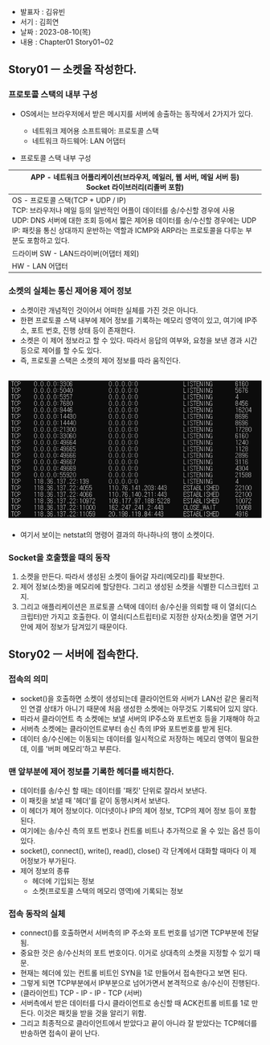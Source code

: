 - 발표자 : 김유빈
- 서기 : 김희연
- 날짜 : 2023-08-10(목)
- 내용 : Chapter01 Story01~02

## Story01 ㅡ 소켓을 작성한다.

### 프로토콜 스택의 내부 구성

- OS에서는 브라우저에서 받은 메시지를 서버에 송출하는 동작에서 2가지가 있다.

  - 네트워크 제어용 소프트웨어: 프로토콜 스택
  - 네트워크 하드웨어: LAN 어댑터

- 프로토콜 스택 내부 구성

| APP - 네트워크 어플리케이션(브라우저, 메일러, 웹 서버, 메일 서버 등) <br/>Socket 라이브러리(리졸버 포함)                                                                                                                                                                                                  |
| --------------------------------------------------------------------------------------------------------------------------------------------------------------------------------------------------------------------------------------------------------------------------------------------------------- |
| OS - 프로토콜 스택(TCP + UDP / IP) <br/> TCP: 브라우저나 메일 등의 일반적인 어플이 데이터를 송/수신할 경우에 사용 <br/> UDP: DNS 서버에 대한 조회 등에서 짧은 제어용 데이터를 송/수신할 경우에는 UDP<br/> IP: 패킷을 통신 상대까지 운반하는 역할과 ICMP와 ARP라는 프로토콜을 다루눈 부분도 포함하고 있다. |
| 드라이버 SW - LAN드라이버(어댑터 제외)                                                                                                                                                                                                                                                                    |
| HW - LAN 어댑터                                                                                                                                                                                                                                                                                           |

### 소켓의 실체는 통신 제어용 제어 정보

- 소켓이란 개념적인 것이어서 어떠한 실체를 가진 것은 아니다.
- 한편 프로토콜 스택 내부에 제어 정보를 기록하는 메모리 영역이 있고, 여기에 IP주소, 포트 번호, 진행 상태 등이 존재한다.
- 소켓은 이 제어 정보라고 할 수 있다. 따라서 응답의 여부와, 요청을 보낸 경과 시간 등으로 제어를 할 수도 있다.
- 즉, 프로토콜 스택은 소켓의 제어 정보를 따라 움직인다.

## ![netstat명령](./신동희/1.PNG)

- 여기서 보이는 netstat의 명령어 결과의 하나하나의 행이 소켓이다.

### Socket을 호출했을 때의 동작

1. 소켓을 만든다. 따라서 생성된 소켓이 들어갈 자리(메모리)를 확보한다.
2. 제어 정보(소켓)을 메모리에 할당한다. 그리고 생성된 소켓을 식별한 디스크립터 고지.
3. 그리고 애플리케이션은 프로토콜 스택에 데이터 송/수신을 의뢰할 때 이 열쇠(디스크립터)만 가지고 호출한다. 이 열쇠(디스트립터)로 지정한 상자(소켓)을 열면 거기 안에 제어 정보가 담겨있기 때문이다.

## Story02 ㅡ 서버에 접속한다.

### 접속의 의미

- socket()을 호출하면 소켓이 생성되는데 클라이언트와 서버가 LAN선 같은 물리적인 연결 상태가 아니기 때문에 처음 생성한 소켓에는 아무것도 기록되어 있지 않다.
- 따라서 클라이언트 측 소켓에는 보낼 서버의 IP주소와 포트번호 등을 기재해야 하고
- 서버측 소켓에는 클라이언트로부터 송신 측의 IP와 포트번호를 받게 된다.
- 데이터 송/수신에는 이동되는 데이터를 일시적으로 저장하는 메모리 영역이 필요한데, 이를 '버퍼 메모리'하고 부른다.

### 맨 앞부분에 제어 정보를 기록한 헤더를 배치한다.

- 데이터를 송/수신 할 때는 데이터를 '패킷' 단위로 잘라서 보낸다.
- 이 패킷을 보낼 때 '헤더'를 같이 동행시켜서 보낸다.
- 이 헤더가 제어 정보이다. 이더넷이나 IP의 제어 정보, TCP의 제어 정보 등이 포함된다.
- 여기에는 송/수신 측의 포트 번호나 컨트롤 비트나 추가적으로 올 수 있는 옵션 등이 있다.
- socket(), connect(), write(), read(), close() 각 단계에서 대화할 때마다 이 제어정보가 부가된다.
- 제어 정보의 종류
  - 헤더에 기입되는 정보
  - 소켓(프로토콜 스택의 메모리 영역)에 기록되는 정보

### 접속 동작의 실체

- connect()를 호출하면서 서버측의 IP 주소와 포트 번호를 넘기면 TCP부분에 전달됨.
- 중요한 것은 송/수신처의 포트 번호이다. 이거로 상대측의 소켓을 지정할 수 있기 때문.
- 현재는 헤더에 있는 컨트롤 비트인 SYN을 1로 만들어서 접속한다고 보면 된다.
- 그렇게 되면 TCP부분에서 IP부분으로 넘어가면서 본격적으로 송/수신이 진행된다.
- (클라이언트) TCP - IP - IP - TCP (서버)
- 서버측에서 받은 데이터를 다시 클라이언트로 송신할 때 ACK컨트롤 비트를 1로 만든다. 이것은 패킷을 받을 것을 알리기 위함.
- 그리고 최종적으로 클라이언트에서 받았다고 끝이 아니라 잘 받았다는 TCP헤더를 반송하면 접속이 끝이 난다.
